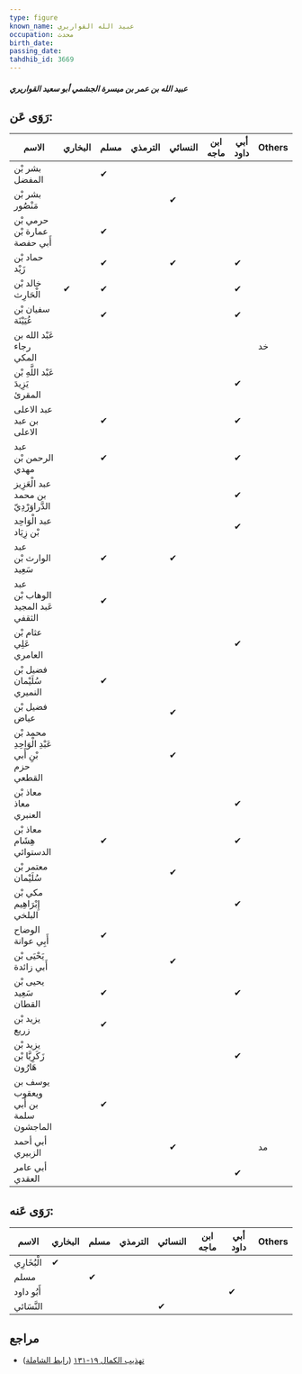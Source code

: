 ```yaml
---
type: figure
known_name: عبيد الله القواريري
occupation: محدث
birth_date:
passing_date:
tahdhib_id: 3669
---
```

##### عبيد الله بن عمر بن ميسرة الجشمي أبو سعيد القواريري

## رَوَى عَن:
| الاسم                                           | البخاري | مسلم | الترمذي | النسائي | ابن ماجه | أبي داود | Others |
| ----------------------------------------------- | ------- | ---- | ------- | ------- | -------- | -------- | ------ |
| بشر بْن المفضل                                  |         | ✔    |         |         |          |          |        |
| بشر بْن مَنْصُور                                |         |      |         | ✔       |          |          |        |
| حرمي بْن عمارة بْن أَبي حفصة                    |         | ✔    |         |         |          |          |        |
| حماد بْن زَيْد                                  |         | ✔    |         | ✔       |          | ✔        |        |
| خالد بْن الْحَارِث                              | ✔       | ✔    |         |         |          | ✔        |        |
| سفيان بْن عُيَيْنَة                             |         | ✔    |         |         |          | ✔        |        |
| عَبْد الله بن رجاء المكي                        |         |      |         |         |          |          | خد     |
| عَبْد اللَّهِ بْن يَزِيدَ المقرئ                |         |      |         |         |          | ✔        |        |
| عبد الاعلى بن عبد الاعلى                        |         | ✔    |         |         |          | ✔        |        |
| عبد الرحمن بْن مهدي                             |         | ✔    |         |         |          | ✔        |        |
| عبد الْعَزِيز بن محمد الدَّراوَرْدِيّ           |         |      |         |         |          | ✔        |        |
| عبد الْوَاحِد بْن زِيَاد                        |         |      |         |         |          | ✔        |        |
| عبد الوارث بْن سَعِيد                           |         | ✔    |         | ✔       |          |          |        |
| عبد الوهاب بْن عَبد المجيد الثقفي               |         | ✔    |         |         |          |          |        |
| عثام بْن عَلِي العامري                          |         |      |         |         |          | ✔        |        |
| فضيل بْن سُلَيْمان النميري                      |         | ✔    |         |         |          |          |        |
| فضيل بْن عياض                                   |         |      |         | ✔       |          |          |        |
| محمد بْن عَبْدِ الْوَاحِدِ بْنِ أَبي حزم القطعي |         |      |         | ✔       |          |          |        |
| معاذ بْن معاذ العنبري                           |         |      |         |         |          | ✔        |        |
| معاذ بْن هِشَام الدستوائي                       |         | ✔    |         |         |          | ✔        |        |
| معتمر بْن سُلَيْمان                             |         |      |         | ✔       |          |          |        |
| مكي بْن إِبْرَاهِيم البلخي                      |         |      |         |         |          | ✔        |        |
| الوضاح أَبِي عوانة                              |         | ✔    |         |         |          |          |        |
| يَحْيَى بْن أَبي زائدة                          |         |      |         | ✔       |          |          |        |
| يحيى بْن سَعِيد القطان                          |         | ✔    |         |         |          | ✔        |        |
| يزيد بْن زريع                                   |         | ✔    |         |         |          |          |        |
| يزيد بْن زَكَرِيَّا بْن هَارُون                 |         |      |         |         |          | ✔        |        |
| يوسف بن ويعقوب بن أَبي سلمة الماجشون            |         | ✔    |         |         |          |          |        |
| أبي أحمد الزبيري                                |         |      |         | ✔       |          |          | مد     |
| أبي عامر العقدي                                 |         |      |         |         |          | ✔        |        |
## رَوَى عَنه:
| الاسم       | البخاري | مسلم | الترمذي | النسائي | ابن ماجه | أبي داود | Others |
| ----------- | ------- | ---- | ------- | ------- | -------- | -------- | ------ |
| الْبُخَارِي | ✔       |      |         |         |          |          |        |
| مسلم        |         | ✔    |         |         |          |          |        |
| أَبُو داود  |         |      |         |         |          | ✔        |        |
| النَّسَائي  |         |      |         | ✔       |          |          |        |
## مراجع
- [تهذيب الكمال ١٩-١٣١](obsidian://open?vault=Tahdhib-al-Kamal&file=Figures/٣٦٦٩-عبيد%20الله%20بن%20عمر%20بن%20ميسرة%20الجشمي%20أبو%20سعيد%20القواريري) ([رابط الشاملة](https://shamela.ws/book/3722/9705))